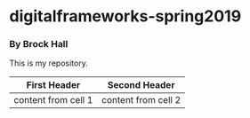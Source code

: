# digitalframeworks-spring2019

### By Brock Hall

This is my repository. 

First Header | Second Header 
-------------|------------
content from cell 1 | content from cell 2
